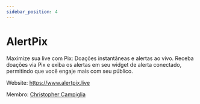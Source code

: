 ```yaml
---
sidebar_position: 4
---
```


# AlertPix

Maximize sua live com Pix: Doações instantâneas e alertas ao vivo.
Receba doações via Pix e exiba os alertas em seu widget de alerta conectado, permitindo que você engaje mais com seu público.

Website: https://www.alertpix.live

Membro: [Christopher Campiglia](https://twitter.com/ChristoPy_)
